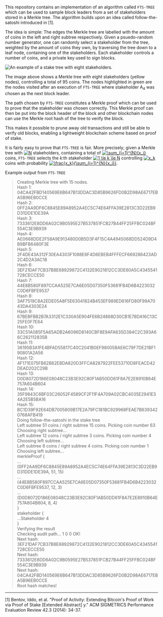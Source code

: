 This repository contains an implementation of an algorithm called `FTS-TREE` which can be used to sample block leaders from a set of stakeholders stored in a Merkle tree. The algorithm builds upon an idea called follow-the-satoshi introduced in [1].

The idea is simple: The edges the Merkle tree are labelled with the amount of coins in the left and right subtree respectively. Given a psuedo-random number generator, one can randomly select a stakeholder from the tree, weighted by the amount of coins they own, by traversing the tree down to a leaf node, containing one of the stakeholders. Each stakeholder controls a number of coins, and a private key used to sign blocks.

![An example of a stake tree with eight stakeholders.](http://i67.tinypic.com/2ish75t.jpg)

The image above shows a Merkle tree with eight stakeholders (yellow nodes), controlling a total of 95 coins. The nodes highlighted in green are the nodes visited after an execution of `FTS-TREE` where stakeholder A<sub>4</sub> was chosen as the next block leader.

The path chosen by `FTS-TREE` constitutes a Merkle proof which can be used to prove that the stakeholder was chosen correctly. This Merkle proof can then be put into the block header of the block and other blockchain nodes can use the Merkle root hash of the tree to verify the block.

This makes it possible to prune away old transactions and still be able to verify old blocks, enabling a lightweight blockchain scheme based on proof of stake.

It is fairly easy to prove that `FTS-TREE` is fair. More precisely; given a Merkle tree with <a href="https://www.codecogs.com/eqnedit.php?latex=N" target="_blank"><img src="https://latex.codecogs.com/gif.latex?N" title="N" /></a> stakeholders, containing a total of <a href="https://www.codecogs.com/eqnedit.php?latex=\sum_{i=1}^{N}{x_i}" target="_blank"><img src="https://latex.codecogs.com/gif.latex?\sum_{i=1}^{N}{x_i}" title="\sum_{i=1}^{N}{x_i}" /></a> coins, `FTS-TREE` selects the *k*:th stakeholder <a href="https://www.codecogs.com/eqnedit.php?latex=1&space;\le&space;k&space;\le&space;N" target="_blank"><img src="https://latex.codecogs.com/gif.latex?1&space;\le&space;k&space;\le&space;N" title="1 \le k \le N" /></a> controlling <a href="https://www.codecogs.com/eqnedit.php?latex=x_k" target="_blank"><img src="https://latex.codecogs.com/gif.latex?x_k" title="x_k" /></a> coins with probability <a href="https://www.codecogs.com/eqnedit.php?latex=\frac{x_k}{\sum_{i=1}^{N}{x_i}}" target="_blank"><img src="https://latex.codecogs.com/gif.latex?\frac{x_k}{\sum_{i=1}^{N}{x_i}}" title="\frac{x_k}{\sum_{i=1}^{N}{x_i}}" /></a>.

Example output from `FTS-TREE`

> Creating Merkle tree with 15 nodes. <br/>
> Hash 1: 04CA42FBD140569E6B647B13DDAC3D85B9626FD0B2D98AE6717EBA5B96EB0CCE <br/>
> Hash 2: 0FF2AA9DF6C8845E89A8952A4EC5C74E64FFA39E2813C3D22EB9D31DDE1DE39A <br/>
> Hash 3: 7333612E8DD6A02C9B0595E27B537851FCB27B44FF25FFBC024BF554C3E9B939 <br/>
> Hash 4: AE0668DDE2F58A9E913480D0B5D3F4F15C4A4945068DD524D9D4B9BFB6480F3E <br/>
> Hash 5: 2F4DE43A312F30EA4303F1088E6F4D6EBEB4FFFECF669286423AD2C4D2A3AC18 <br/>
> Hash 6: 3EF21DAF7CB37B8E68929872C4132E9021812CC3DE60A5C4345541728CECCE50 <br/>
> Hash 7: 44E8B580F897CCAA525E7CA6E05D07350F53681FB4D6B4223032C0D6FBFE9537 <br/>
> Hash 8: 3AF7519C8A2EDE05A8F5E63041824B453EF989ED616FD80F99A7043DA4303E24 <br/>
> Hash 9: 67BEBFBB2B7A3312E1C330A5E904FE6B24868D30CB1E78DA16C13C25FE0F7E64 <br/>
> Hash 10: 33C51A085F5A65ADB2A6096D8140CBF8E9AFA635D384C2C393A66C262112835B <br/>
> Hash 11: 36195B3A1FE4BFAD55817C40C2041B0EF98005BAE6C79F7DE21BF190801A2A56 <br/>
> Hash 12: 4F171E075FB62B62EBDA820D3FFCA8287922FEE53710D8FEACD42DEAD202C29B <br/>
> Hash 13: D0D8072D186E08048C23B3E92C80F1AB50DD61F8A7E2E8910B64E757A604B604 <br/>
> Hash 14: 35F9843C6BF03C26052F4589CF2F11F4A709A02CBC4035E2941E34A2E5B5BA16 <br/>
> Hash 15: BC1D39F92E64DB7005809B17E2A79FC181BC929968FEAE7B6393420768AFB419 <br/>
> Doing follow-the-satoshi in the stake tree <br/>
> Left subtree 51 coins / right subtree 15 coins. Picking coin number 63 <br/>
> Choosing right subtree...<br/>
> Left subtree 12 coins / right subtree 3 coins. Picking coin number 4 <br/>
> Choosing left subtree... <br/>
> Left subtree 8 coins / right subtree 4 coins. Picking coin number 1 <br/>
> Choosing left subtree... <br/>
> merkleProof { <br/>
> ...(0FF2AA9DF6C8845E89A8952A4EC5C74E64FFA39E2813C3D22EB9D31DDE1DE39A, 51, 15) <br/>
> ...(44E8B580F897CCAA525E7CA6E05D07350F53681FB4D6B4223032C0D6FBFE9537, 12, 3) <br/>
> ...(D0D8072D186E08048C23B3E92C80F1AB50DD61F8A7E2E8910B64E757A604B604, 8, 4) <br/>
> } <br/>
> stakeholder { <br/> 
> ...Stakeholder 4 <br/>
> } <br/>
> Verifying the result <br/>
> Checking audit path... 1 0 0 OK! <br/>
> Next hash: 3EF21DAF7CB37B8E68929872C4132E9021812CC3DE60A5C4345541728CECCE50 <br/>
> Next hash: 7333612E8DD6A02C9B0595E27B537851FCB27B44FF25FFBC024BF554C3E9B939 <br/>
> Next hash: 04CA42FBD140569E6B647B13DDAC3D85B9626FD0B2D98AE6717EBA5B96EB0CCE <br/>
> Root hash matches!

----------

[1] Bentov, Iddo, et al. "Proof of Activity: Extending Bitcoin's Proof of Work via Proof of Stake [Extended Abstract] y." ACM SIGMETRICS Performance Evaluation Review 42.3 (2014): 34-37.
